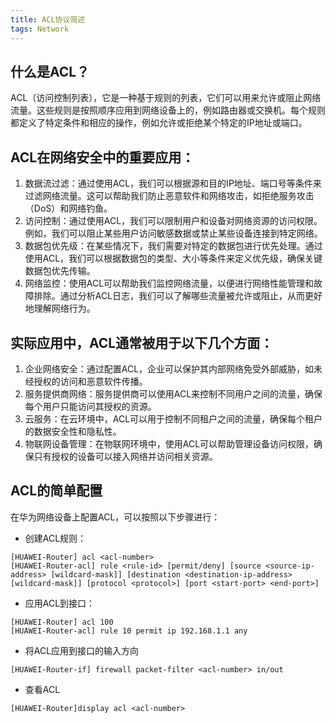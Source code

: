 ```yaml
---
title: ACL协议简述
tags: Network
---
```

## 什么是ACL？
ACL（访问控制列表），它是一种基于规则的列表，它们可以用来允许或阻止网络流量。这些规则是按照顺序应用到网络设备上的，例如路由器或交换机。每个规则都定义了特定条件和相应的操作，例如允许或拒绝某个特定的IP地址或端口。

## ACL在网络安全中的重要应用：

1. 数据流过滤：通过使用ACL，我们可以根据源和目的IP地址、端口号等条件来过滤网络流量。这可以帮助我们防止恶意软件和网络攻击，如拒绝服务攻击（DoS）和网络钓鱼。
2. 访问控制：通过使用ACL，我们可以限制用户和设备对网络资源的访问权限。例如，我们可以阻止某些用户访问敏感数据或禁止某些设备连接到特定网络。
3. 数据包优先级：在某些情况下，我们需要对特定的数据包进行优先处理。通过使用ACL，我们可以根据数据包的类型、大小等条件来定义优先级，确保关键数据包优先传输。
4. 网络监控：使用ACL可以帮助我们监控网络流量，以便进行网络性能管理和故障排除。通过分析ACL日志，我们可以了解哪些流量被允许或阻止，从而更好地理解网络行为。

## 实际应用中，ACL通常被用于以下几个方面：

1. 企业网络安全：通过配置ACL，企业可以保护其内部网络免受外部威胁，如未经授权的访问和恶意软件传播。
2. 服务提供商网络：服务提供商可以使用ACL来控制不同用户之间的流量，确保每个用户只能访问其授权的资源。
3. 云服务：在云环境中，ACL可以用于控制不同租户之间的流量，确保每个租户的数据安全性和隐私性。
4. 物联网设备管理：在物联网环境中，使用ACL可以帮助管理设备访问权限，确保只有授权的设备可以接入网络并访问相关资源。

## ACL的简单配置
在华为网络设备上配置ACL，可以按照以下步骤进行：
- 创建ACL规则：

```shell
[HUAWEI-Router] acl <acl-number>  
[HUAWEI-Router-acl] rule <rule-id> [permit/deny] [source <source-ip-address> [wildcard-mask]] [destination <destination-ip-address> [wildcard-mask]] [protocol <protocol>] [port <start-port> <end-port>]
```

- 应用ACL到接口：

```shell
[HUAWEI-Router] acl 100  
[HUAWEI-Router-acl] rule 10 permit ip 192.168.1.1 any
```

- 将ACL应用到接口的输入方向

```shell
[HUAWEI-Router-if] firewall packet-filter <acl-number> in/out
```

- 查看ACL

```shell
[HUAWEI-Router]display acl <acl-number>  
```